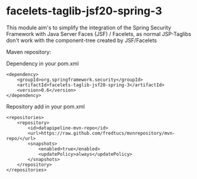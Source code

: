 # facelets-taglib-jsf20-spring-3
This module aim's to simplify the integration of the Spring Security Framework with Java Server Faces (JSF) / Facelets, as normal JSP-Taglibs don't work with the component-tree created by JSF/Facelets


Maven repository:

Dependency in your pom.xml
```
<dependency>
	<groupId>org.springframework.security</groupId>
	<artifactId>facelets-taglib-jsf20-spring-3</artifactId>
	<version>0.6</version>
</dependency>
```
Repository add in your pom.xml
```
<repositories>
	<repository>
		<id>datapipeline-mvn-repo</id>
		<url>https://raw.github.com/fredtucs/mvnrepository/mvn-repo/</url>
		<snapshots>
			<enabled>true</enabled>
			<updatePolicy>always</updatePolicy>
		</snapshots>
	</repository>
</repositories>
```
